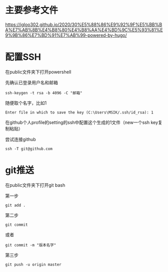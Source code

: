 # 主要参考文件
https://igloo302.github.io/2020/30%E5%88%86%E9%92%9F%E5%BB%BA%E7%AB%8B%E4%B8%80%E4%B8%AA%E4%BD%9C%E5%93%81%E9%9B%86%E7%BD%91%E7%AB%99-powered-by-hugo/

# 配置SSH
在public文件夹下打开powershell

先确认已登录用户名和邮箱

    ssh-keygen -t rsa -b 4096 -C "邮箱"

随便取个名字，比如1

    Enter file in which to save the key (C:\Users\MSIK/.ssh/id_rsa): 1

在github个人profile的setting的ssh中配置这个生成的1文件（new一个ssh key复制粘贴）

尝试连接github

    ssh -T git@github.com


# git推送
在public文件夹下打开git bash

第一步

    git add .

第二步

    git commit

或者

    git commit -m "版本名字"

第三步

    git push -u origin master